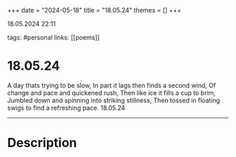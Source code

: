 +++
date = "2024-05-18"
title = "18.05.24"
themes = []
+++

18.05.2024 22:11

tags: #personal
links: [[poems]]

# 18.05.24

A day thats trying to be slow,
In part it lags then finds a second wind,
Of change and pace and quickened rush,
Then like ice it fills a cup to brim,
Jumbled down and spinning into striking stillness,
Then tossed in floating swigs to find a refreshing pace.
18.05.24

---

# Description

